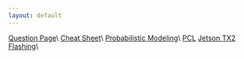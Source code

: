 ```yaml
---
layout: default
---
```


[Question Page](./question.md)\\
[Cheat Sheet](./cheat_sheet.md)\\
[Probabilistic Modeling](./probabilistic.md)\\
[PCL](./pcl.md)
[Jetson TX2 Flashing](./flash_jetson.md)\\
